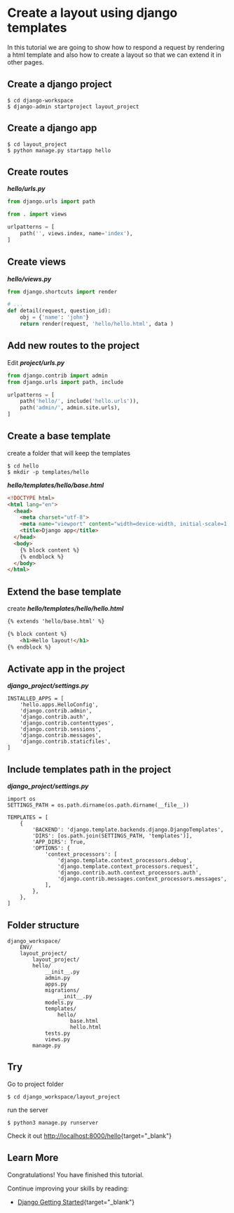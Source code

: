 # Create a layout using django templates

In this tutorial we are going to show how to respond a request by rendering a html template and also how to create a layout so that we can extend it in other pages.

## Create a django project

```
$ cd django-workspace
$ django-admin startproject layout_project
```

## Create a django app

```
$ cd layout_project
$ python manage.py startapp hello
```
## Create routes

**_hello/urls.py_**

```python
from django.urls import path

from . import views

urlpatterns = [
    path('', views.index, name='index'),
]
```

## Create views

**_hello/views.py_**

```python
from django.shortcuts import render

# ...
def detail(request, question_id):
	obj = {'name': 'john'}
    return render(request, 'hello/hello.html', data )

```


## Add new routes to the project

Edit **_project/urls.py_**

```python
from django.contrib import admin
from django.urls import path, include

urlpatterns = [
	path('hello/', include('hello.urls')),
    path('admin/', admin.site.urls),
]
```

## Create a base template

create a folder that will keep the templates
```
$ cd hello
$ mkdir -p templates/hello
```

**_hello/templates/hello/base.html_**

```html
<!DOCTYPE html>
<html lang="en">
  <head>
    <meta charset="utf-8">
    <meta name="viewport" content="width=device-width, initial-scale=1.0"> 
    <title>Django app</title>
  </head>
  <body>
    {% block content %}
    {% endblock %}
  </body>
</html>
```

## Extend the base template

create **_hello/templates/hello/hello.html_**

```html
{% extends 'hello/base.html' %}

{% block content %}
	<h1>Hello layout!</h1>
{% endblock %}
```

## Activate app in the project

**_django_project/settings.py_**

```
INSTALLED_APPS = [
    'hello.apps.HelloConfig',
    'django.contrib.admin',
    'django.contrib.auth',
    'django.contrib.contenttypes',
    'django.contrib.sessions',
    'django.contrib.messages',
    'django.contrib.staticfiles',
]
```

## Include templates path in the project

**_django_project/settings.py_**

```
import os
SETTINGS_PATH = os.path.dirname(os.path.dirname(__file__))

TEMPLATES = [
    {
        'BACKEND': 'django.template.backends.django.DjangoTemplates',
        'DIRS': [os.path.join(SETTINGS_PATH, 'templates')],
        'APP_DIRS': True,
        'OPTIONS': {
            'context_processors': [
                'django.template.context_processors.debug',
                'django.template.context_processors.request',
                'django.contrib.auth.context_processors.auth',
                'django.contrib.messages.context_processors.messages',
            ],
        },
    },
]
```
## Folder structure

```
django_workspace/
	ENV/
	layout_project/
		layout_project/
		hello/
		    __init__.py
		    admin.py
		    apps.py
		    migrations/
		        __init__.py
		    models.py
		    templates/
		    	hello/
		    		base.html
		    		hello.html
		    tests.py
		    views.py
		manage.py	 
```
## Try

Go to project folder

```
$ cd django_workspace/layout_project
```

run the server

```
$ python3 manage.py runserver
```

Check it out [http://localhost:8000/hello](http://localhost:8000/hello){target="\_blank"}

## Learn More

Congratulations! You have finished this tutorial.

Continue improving your skills by reading:

* [Django Getting Started](https://docs.djangoproject.com/en/3.0/intro){target="\_blank"}